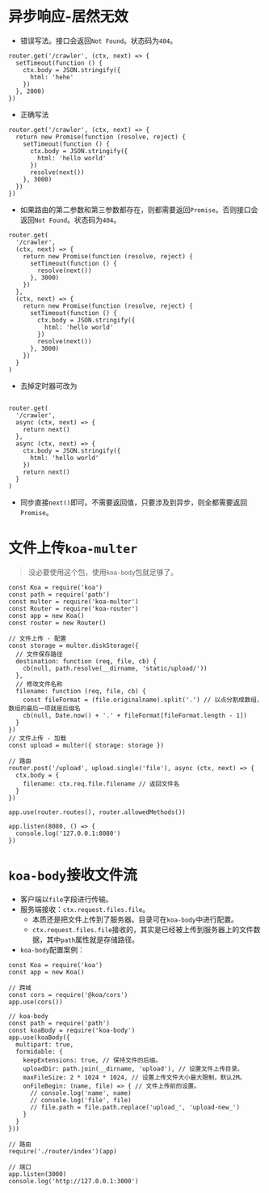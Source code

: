# 异步响应-居然无效
* 错误写法。接口会返回`Not Found`。状态码为`404`。
```
router.get('/crawler', (ctx, next) => {
  setTimeout(function () {
    ctx.body = JSON.stringify({
      html: 'hehe'
    })
  }, 2000)
})
```
* 正确写法
```
router.get('/crawler', (ctx, next) => {
  return new Promise(function (resolve, reject) {
    setTimeout(function () {
      ctx.body = JSON.stringify({
        html: 'hello world'
      })
      resolve(next())
    }, 3000)
  })
})
```
* 如果路由的第二参数和第三参数都存在，则都需要返回`Promise`。否则接口会返回`Not Found`。状态码为`404`。
```
router.get(
  '/crawler',
  (ctx, next) => {
    return new Promise(function (resolve, reject) {
      setTimeout(function () {
        resolve(next())
      }, 3000)
    })
  },
  (ctx, next) => {
    return new Promise(function (resolve, reject) {
      setTimeout(function () {
        ctx.body = JSON.stringify({
          html: 'hello world'
        })
        resolve(next())
      }, 3000)
    })
  }
)
```
* 去掉定时器可改为
```

router.get(
  '/crawler',
  async (ctx, next) => {
    return next()
  },
  async (ctx, next) => {
    ctx.body = JSON.stringify({
      html: 'hello world'
    })
    return next()
  }
)
```
* 同步直接`next()`即可。不需要返回值，只要涉及到异步，则全都需要返回`Promise`。

# 文件上传`koa-multer`
> 没必要使用这个包，使用`koa-body`包就足够了。
```
const Koa = require('koa')
const path = require('path')
const multer = require('koa-multer')
const Router = require('koa-router')
const app = new Koa()
const router = new Router()

// 文件上传 - 配置
const storage = multer.diskStorage({
  // 文件保存路径
  destination: function (req, file, cb) {
    cb(null, path.resolve(__dirname, 'static/upload/'))
  },
  // 修改文件名称
  filename: function (req, file, cb) {
    const fileFormat = (file.originalname).split('.') // 以点分割成数组，数组的最后一项就是后缀名
    cb(null, Date.now() + '.' + fileFormat[fileFormat.length - 1])
  }
})
// 文件上传 - 加载
const upload = multer({ storage: storage })

// 路由
router.post('/upload', upload.single('file'), async (ctx, next) => {
  ctx.body = {
    filename: ctx.req.file.filename // 返回文件名
  }
})

app.use(router.routes(), router.allowedMethods())

app.listen(8080, () => {
  console.log('127.0.0.1:8080')
})
```

# `koa-body`接收文件流
* 客户端以`file`字段进行传输。
* 服务端接收：`ctx.request.files.file`。
  - 本质还是把文件上传到了服务器。目录可在`koa-body`中进行配置。
  - `ctx.request.files.file`接收的，其实是已经被上传到服务器上的文件数据，其中`path`属性就是存储路径。
* `koa-body`配置案例：
```
const Koa = require('koa')
const app = new Koa()

// 跨域
const cors = require('@koa/cors')
app.use(cors())

// koa-body
const path = require('path')
const koaBody = require('koa-body')
app.use(koaBody({
  multipart: true,
  formidable: {
    keepExtensions: true, // 保持文件的后缀。
    uploadDir: path.join(__dirname, 'upload'), // 设置文件上传目录。
    maxFileSize: 2 * 1024 * 1024, // 设置上传文件大小最大限制，默认2M。
    onFileBegin: (name, file) => { // 文件上传前的设置。
      // console.log('name', name)
      // console.log('file', file)
      // file.path = file.path.replace('upload_', 'upload-new_')
    }
  }
}))

// 路由
require('./router/index')(app)

// 端口
app.listen(3000)
console.log('http://127.0.0.1:3000')
```
